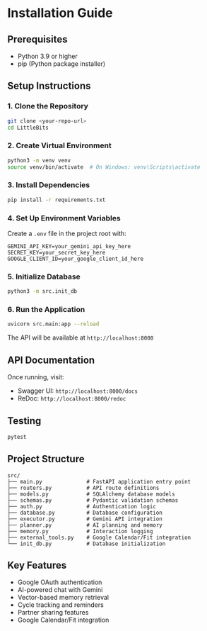 # Installation Guide

## Prerequisites
- Python 3.9 or higher
- pip (Python package installer)

## Setup Instructions

### 1. Clone the Repository
```bash
git clone <your-repo-url>
cd LittleBits
```

### 2. Create Virtual Environment
```bash
python3 -m venv venv
source venv/bin/activate  # On Windows: venv\Scripts\activate
```

### 3. Install Dependencies
```bash
pip install -r requirements.txt
```

### 4. Set Up Environment Variables
Create a `.env` file in the project root with:
```env
GEMINI_API_KEY=your_gemini_api_key_here
SECRET_KEY=your_secret_key_here
GOOGLE_CLIENT_ID=your_google_client_id_here
```

### 5. Initialize Database
```bash
python3 -m src.init_db
```

### 6. Run the Application
```bash
uvicorn src.main:app --reload
```

The API will be available at `http://localhost:8000`

## API Documentation
Once running, visit:
- Swagger UI: `http://localhost:8000/docs`
- ReDoc: `http://localhost:8000/redoc`

## Testing
```bash
pytest
```

## Project Structure
```
src/
├── main.py              # FastAPI application entry point
├── routers.py           # API route definitions
├── models.py            # SQLAlchemy database models
├── schemas.py           # Pydantic validation schemas
├── auth.py              # Authentication logic
├── database.py          # Database configuration
├── executor.py          # Gemini API integration
├── planner.py           # AI planning and memory
├── memory.py            # Interaction logging
├── external_tools.py    # Google Calendar/Fit integration
└── init_db.py           # Database initialization
```

## Key Features
- Google OAuth authentication
- AI-powered chat with Gemini
- Vector-based memory retrieval
- Cycle tracking and reminders
- Partner sharing features
- Google Calendar/Fit integration 